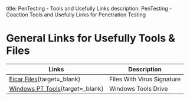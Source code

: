 title: PenTesting - Tools and Usefully Links
description: PenTesting - Coaction Tools and Usefully Links for Penetration Testing

# General Links for Usefully Tools & Files

| Links                                                                                                       | Description                 |
|-------------------------------------------------------------------------------------------------------------|-----------------------------|
| [Eicar Files](https://www.eicar.org/85-0-Download.html){target=_blank}                                      | Files With Virus Signature |
| [Windows PT Tools](https://drive.google.com/drive/folders/1U2lgY13id2bQrYQJ7LqPfEMZcvAGadg0){target=_blank} | Windows Tools Drive         |


